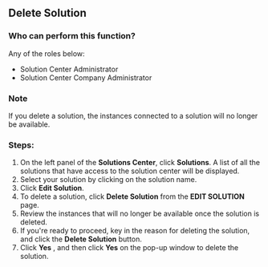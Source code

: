 ## Delete Solution

### Who can perform this function?
Any of the roles below:
* Solution Center Administrator
* Solution Center Company Administrator

### Note
If you delete a solution, the instances connected to a solution will no longer be available.

### Steps:
1. On the left panel of the **Solutions Center**, click **Solutions**. A list of all the solutions that have access to the solution center will be displayed.
2. Select your solution by clicking on the solution name.
3. Click **Edit Solution**.
4. To delete a solution, click **Delete Solution** from the **EDIT SOLUTION** page.
5. Review the instances that will no longer be available once the solution is deleted.
6. If you're ready to proceed, key in the reason for deleting the solution, and click the **Delete Solution** button.
7. Click **Yes** , and then click **Yes** on the pop-up window to delete the solution.
